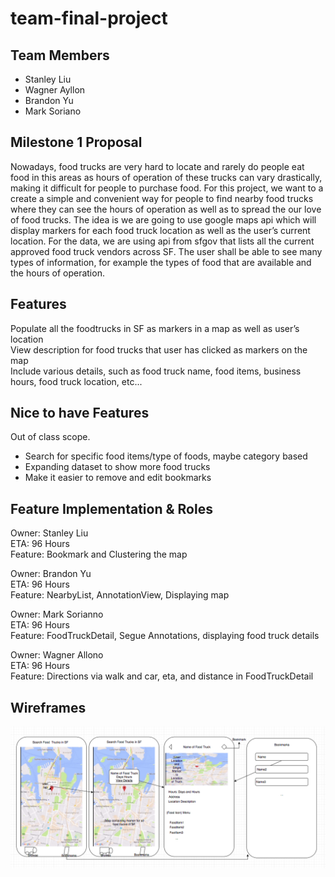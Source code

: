 # team-final-project

## Team Members
 * Stanley Liu
 * Wagner Ayllon
 * Brandon Yu
 * Mark Soriano

## Milestone 1 Proposal
Nowadays, food trucks are very hard to locate and rarely do people eat food in this areas as hours of operation of these trucks can vary drastically, making it difficult for people to purchase food. For this project, we want to a create a simple and convenient way for people to find nearby food trucks where they can see the hours of operation as well as to spread the our love of food trucks. The idea is we are going to use google maps api which will display markers for each food truck location as well as the user’s current location. For the data, we are using api from sfgov that lists all the current approved food truck vendors across SF. The user shall be able to see many types of information, for example the types of food that are available and the hours of operation.

## Features<br>
Populate all the foodtrucks in SF as markers in a map as well as user’s location<br>
View description for food trucks that user has clicked as markers on the map<br>
Include various details, such as food truck name, food items, business hours, food truck location, etc...<br>

## Nice to have Features<br>
Out of class scope.
* Search for specific food items/type of foods, maybe category based
* Expanding dataset to show more food trucks
* Make it easier to remove and edit bookmarks


## Feature Implementation & Roles<br>
Owner: Stanley Liu<br>
ETA: 96 Hours<br>
Feature: Bookmark and Clustering the map<br>

Owner: Brandon Yu<br>
ETA: 96 Hours<br>
Feature: NearbyList, AnnotationView, Displaying map<br>

Owner: Mark Sorianno<br>
ETA: 96 Hours<br>
Feature: FoodTruckDetail, Segue Annotations, displaying food truck details<br>

Owner: Wagner Allono<br>
ETA: 96 Hours<br>
Feature: Directions via walk and car, eta, and distance in FoodTruckDetail<br>

## Wireframes
![Screenshot](wireframes.png)
